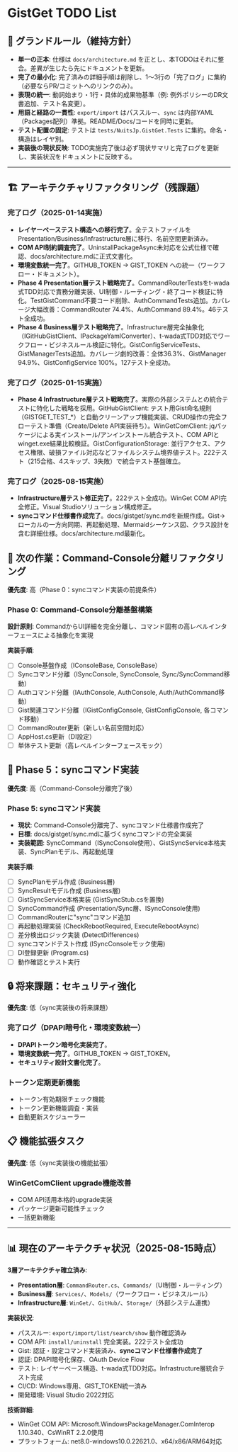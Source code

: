 # GistGet TODO List

## 🧱 グランドルール（維持方針）

- **単一の正本**: 仕様は `docs/architecture.md` を正とし、本TODOはそれに整合。差異が生じたら先にドキュメントを更新。
- **完了の最小化**: 完了済みの詳細手順は削除し、1〜3行の「完了ログ」に集約（必要ならPR/コミットへのリンクのみ）。
- **表現の統一**: 動詞始まり・1行・具体的成果物基準（例: 例外ポリシーのDR文書追加、テスト名変更）。
- **用語と経路の一貫性**: `export/import` はパススルー、`sync` は内部YAML（Packages配列）準拠。README/Docs/コードを同時に更新。
- **テスト配置の固定**: テストは `tests/NuitsJp.GistGet.Tests` に集約。命名・構造はレイヤ別。
- **実装後の現状反映**: TODO実施完了後は必ず現状サマリと完了ログを更新し、実装状況をドキュメントに反映する。

---

## 🏗️ アーキテクチャリファクタリング（残課題）

### 完了ログ（2025-01-14実施）
- **レイヤーベーステスト構造への移行完了**。全テストファイルをPresentation/Business/Infrastructure層に移行、名前空間更新済み。
- **COM API制約調査完了**。UninstallPackageAsync未対応を公式仕様で確認、docs/architecture.mdに正式文書化。
- **環境変数統一完了**。GITHUB_TOKEN → GIST_TOKEN への統一（ワークフロー・ドキュメント）。
- **Phase 4 Presentation層テスト戦略完了**。CommandRouterTestsをt-wada式TDD対応で責務分離実装、UI制御・ルーティング・終了コード検証に特化。TestGistCommand不要コード削除、AuthCommandTests追加。カバレージ大幅改善：CommandRouter 74.4%、AuthCommand 89.4%。46テスト全成功。
- **Phase 4 Business層テスト戦略完了**。Infrastructure層完全抽象化（IGitHubGistClient、IPackageYamlConverter）、t-wada式TDD対応でワークフロー・ビジネスルール検証に特化。GistConfigServiceTests、GistManagerTests追加。カバレージ劇的改善：全体36.3%、GistManager 94.9%、GistConfigService 100%。127テスト全成功。

### 完了ログ（2025-01-15実施）
- **Phase 4 Infrastructure層テスト戦略完了**。実際の外部システムとの統合テストに特化した戦略を採用。GitHubGistClient: テスト用Gist命名規則（GISTGET_TEST_*）と自動クリーンアップ機能実装、CRUD操作の完全フローテスト準備（Create/Delete API実装待ち）。WinGetComClient: jqパッケージによる実インストール/アンインストール統合テスト、COM APIとwinget.exe結果比較検証。GistConfigurationStorage: 並行アクセス、アクセス権限、破損ファイル対応などファイルシステム境界値テスト。222テスト（215合格、4スキップ、3失敗）で統合テスト基盤確立。

### 完了ログ（2025-08-15実施）
- **Infrastructure層テスト修正完了**。222テスト全成功。WinGet COM API完全修正。Visual Studioソリューション構成修正。
- **syncコマンド仕様書作成完了**。docs/gistget/sync.mdを新規作成。Gist→ローカルの一方向同期、再起動処理、Mermaidシーケンス図、クラス設計を含む詳細仕様。docs/architecture.md最新化。



## 🚀 次の作業：Command-Console分離リファクタリング

**優先度**: 高（Phase 0：syncコマンド実装の前提条件）

### Phase 0: Command-Console分離基盤構築

**設計原則**: CommandからUI詳細を完全分離し、コマンド固有の高レベルインターフェースによる抽象化を実現

**実装手順**:
- [ ] Console基盤作成（IConsoleBase, ConsoleBase）
- [ ] Syncコマンド分離（ISyncConsole, SyncConsole, Sync/SyncCommand移動）
- [ ] Authコマンド分離（IAuthConsole, AuthConsole, Auth/AuthCommand移動）
- [ ] Gist関連コマンド分離（IGistConfigConsole, GistConfigConsole, 各コマンド移動）
- [ ] CommandRouter更新（新しい名前空間対応）
- [ ] AppHost.cs更新（DI設定）
- [ ] 単体テスト更新（高レベルインターフェースモック）

## 🔄 Phase 5：syncコマンド実装

**優先度**: 高（Command-Console分離完了後）

### Phase 5: syncコマンド実装
- **現状**: Command-Console分離完了、syncコマンド仕様書作成完了
- **目標**: docs/gistget/sync.mdに基づくsyncコマンドの完全実装
- **実装範囲**: SyncCommand（ISyncConsole使用）、GistSyncService本格実装、SyncPlanモデル、再起動処理

**実装手順**:
- [ ] SyncPlanモデル作成 (Business層)
- [ ] SyncResultモデル作成 (Business層)
- [ ] GistSyncService本格実装 (GistSyncStub.csを置換)
- [ ] SyncCommand作成 (Presentation/Sync層、ISyncConsole使用)
- [ ] CommandRouterに"sync"コマンド追加
- [ ] 再起動処理実装 (CheckRebootRequired, ExecuteRebootAsync)
- [ ] 差分検出ロジック実装 (DetectDifferences)
- [ ] syncコマンドテスト作成 (ISyncConsoleモック使用)
- [ ] DI登録更新 (Program.cs)
- [ ] 動作確認とテスト実行

## 🔒 将来課題：セキュリティ強化

**優先度**: 低（sync実装後の将来課題）

### 完了ログ（DPAPI暗号化・環境変数統一）
- **DPAPIトークン暗号化実装完了**。
- **環境変数統一完了**。GITHUB_TOKEN → GIST_TOKEN。
- **セキュリティ設計文書化完了**。

### トークン定期更新機能
- トークン有効期限チェック機能
- トークン更新機能調査・実装
- 自動更新スケジューラー

## 📋 機能拡張タスク

**優先度**: 低（sync実装後の機能拡張）

### WinGetComClient upgrade機能改善
- COM API活用本格的upgrade実装
- パッケージ更新可能性チェック
- 一括更新機能

---

## 📊 現在のアーキテクチャ状況（2025-08-15時点）

**3層アーキテクチャ確立済み**:
- **Presentation層**: `CommandRouter.cs`、`Commands/`（UI制御・ルーティング）
- **Business層**: `Services/`、`Models/`（ワークフロー・ビジネスルール）
- **Infrastructure層**: `WinGet/`、`GitHub/`、`Storage/`（外部システム連携）

**実装状況**:
- パススルー: `export/import/list/search/show` 動作確認済み
- COM API: `install/uninstall` 完全実装。222テスト全成功
- Gist: 認証・設定コマンド実装済み、**syncコマンド仕様書作成完了**
- 認証: DPAPI暗号化保存、OAuth Device Flow
- テスト: レイヤーベース構造、t-wada式TDD対応。Infrastructure層統合テスト完成
- CI/CD: Windows専用、GIST_TOKEN統一済み
- 開発環境: Visual Studio 2022対応

**技術詳細**:
- WinGet COM API: Microsoft.WindowsPackageManager.ComInterop 1.10.340、CsWinRT 2.2.0使用
- プラットフォーム: net8.0-windows10.0.22621.0、x64/x86/ARM64対応